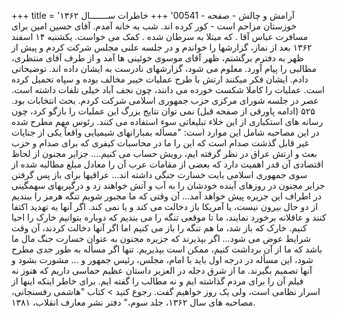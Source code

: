 +++
title = 'آرامش و چالش - صفحه - 00541'
+++
خاطرات ســـــــال ۱۳۶۲ خوزستان مزاحم است - کور کرده اند. شب به خانه آمدم. آقای حسین امین برای مسافرت عباس آقا . که مبتلا به سرطان شده . کمک می خواست. یکشنبه ۱۴ اسفند ۱۳۶۲ بعد از نماز، گزارشها را خواندم و در جلسه علنی مجلس شرکت کردم و پیش از ظهر به دفترم برگشتم، ظهر آقای موسوی خوئینی ها آمد و از طرف آقای منتظری، مطالبی را پیام آورد. معلوم می شود، گزارشهای نادرست به ایشان داده اند. توضیحاتی دادم. ایشان فکر میکنند ارتش با طرح عملیات خیبر مخالف بوده و سپاه تحمیل کرده است. عملیات را کاملا شکست خورده می دانند، چون نجف آباد خیلی تلفات داشته است. عصر در جلسه شورای مرکزی حزب جمهوری اسلامی شرکت کردم. بحث انتخابات بود. ۵۲۵ (ادامه پاورقی از صفحه قبل) نمی توان نتایج بزرگ این عملیات را بازگو کرد، چون رسانه های استکباری از این خلاء تبلیغاتی سوء استفاده می کنند. رئوس مهم مطرح شده در این مصاحبه شامل این موارد است: "مسأله بمبارانهای شیمیایی واقعاً یکی از جنایات غیر قابل گذشت صدام است که این را ما در محاسبات کیفری که برای صدام و حزب بعث و ارتش عراق در نظر گرفته ایم، رویش حساب می کنیم.... جزایر مجنون از لحاظ اقتصادی آن قدر اهمیت دارد که بعضی از مقامات عرب آن را معادل مبلغ مطالبه شده از سوی جمهوری اسلامی بابت خسارت جنگی داشته اند... عراقیها برای باز پس گرفتن جزایر مجنون در روزهای آینده خودشان را به آب و آتش خواهند زد و درگیریهای سهمگینی در اطراف این جزیره پیش خواهد آمد... آن وقتی که ما مجبور شویم تنگه هرمز را ببندیم از دو حال بیرون نیست، یا آمریکا باز دخالت می کند و یا نمی کند. اگر آنها به تهدید اکتفا کنند و عاقلانه برخورد نمایند، ما تا موقعی تنگه را می بندیم که دوباره بتوانیم خارک را احیا کنیم. خارک که باز شد، ما هم تنگه را باز می کنیم اما اگر آنها دخالت کردند، آن وقت شرایط عوض می شود... اگر بپذیرند که جزیره مجنون به عنوان خسارت جنگ مال ما باشد که ما از آن برداشت کنیم، ممکن است بپذیریم. تنها اگر مسأله به طور جدی مطرح شود، این مسأله در درجه اول باید با امام، مجلس، رئیس جمهور و ... مشورت بشود و آنها تصمیم بگیرند. ما از شرق دجله در العزیر داستان عظیم حماسی داریم که هنوز نه فیلم آن را برای مردم گذاشته ایم و نه مطالب را گفته ایم. برای خاطر اینکه اینها از اسرار نظامی است، ولی یک روز خواهیم گفت. رجوع کنید > کتاب "هاشمی رفسنجانی، مصاحبه های سال ۱۳۶۲، جلد سوم،" دفتر نشر معارف انقلاب، ۱۳۸۱.